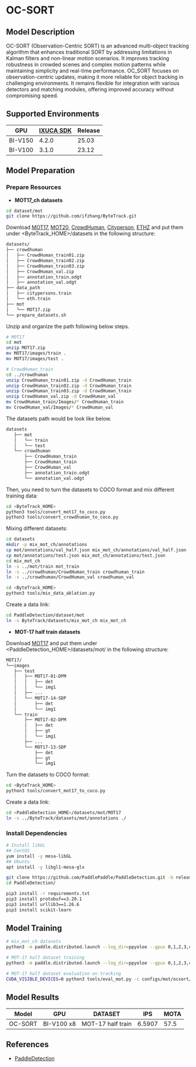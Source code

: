 # OC-SORT

## Model Description

OC-SORT (Observation-Centric SORT) is an advanced multi-object tracking algorithm that enhances traditional SORT by
addressing limitations in Kalman filters and non-linear motion scenarios. It improves tracking robustness in crowded
scenes and complex motion patterns while maintaining simplicity and real-time performance. OC_SORT focuses on
observation-centric updates, making it more reliable for object tracking in challenging environments. It remains
flexible for integration with various detectors and matching modules, offering improved accuracy without compromising
speed.

## Supported Environments

| GPU    | [IXUCA SDK](https://gitee.com/deep-spark/deepspark#%E5%A4%A9%E6%95%B0%E6%99%BA%E7%AE%97%E8%BD%AF%E4%BB%B6%E6%A0%88-ixuca) | Release |
|--------|-----------|---------|
| BI-V150 | 4.2.0     |  25.03  |
| BI-V100 | 3.1.0     |  23.12  |

## Model Preparation

### Prepare Resources

- **MOT17_ch datasets**

```bash
cd dataset/mot
git clone https://github.com/ifzhang/ByteTrack.git
```

Download [MOT17](https://motchallenge.net/), [MOT20](https://motchallenge.net/),
[CrowdHuman](https://www.crowdhuman.org/),
[Cityperson](https://github.com/Zhongdao/Towards-Realtime-MOT/blob/master/DATASET_ZOO.md),
[ETHZ](https://github.com/Zhongdao/Towards-Realtime-MOT/blob/master/DATASET_ZOO.md) and put them under
<ByteTrack_HOME>/datasets in the following structure:

```bash
datasets/
├── crowdhuman
│   ├── CrowdHuman_train01.zip
│   ├── CrowdHuman_train02.zip
│   ├── CrowdHuman_train03.zip
│   ├── CrowdHuman_val.zip
│   ├── annotation_train.odgt
│   ├── annotation_val.odgt
├── data_path
│   ├── citypersons.train
│   └── eth.train
├── mot
│   └── MOT17.zip
└── prepare_datasets.sh
```

Unzip and organize the path following below steps.

```bash
# MOT17
cd mot
unzip MOT17.zip
mv MOT17/images/train .
mv MOT17/images/test .

# CrowdHuman_train
cd ../crowdhuman
unzip CrowdHuman_train01.zip -d CrowdHuman_train
unzip CrowdHuman_train02.zip -d CrowdHuman_train
unzip CrowdHuman_train03.zip -d CrowdHuman_train
unzip CrowdHuman_val.zip -d CrowdHuman_val
mv CrowdHuman_train/Images/* CrowdHuman_train
mv CrowdHuman_val/Images/* CrowdHuman_val
```

The datasets path would be look like below.

```bash
datasets
   ├── mot
   │   └── train
   │   └── test
   └── crowdhuman
       ├── CrowdHuman_train
       ├── CrowdHuman_train
       ├── CrowdHuman_val
       ├── annotation_train.odgt
       └── annotation_val.odgt
```

Then, you need to turn the datasets to COCO format and mix different training data:

```bash
cd <ByteTrack_HOME>
python3 tools/convert_mot17_to_coco.py
python3 tools/convert_crowdhuman_to_coco.py
```

Mixing different datasets:

```bash
cd datasets
mkdir -p mix_mot_ch/annotations
cp mot/annotations/val_half.json mix_mot_ch/annotations/val_half.json
cp mot/annotations/test.json mix_mot_ch/annotations/test.json
cd mix_mot_ch
ln -s ../mot/train mot_train
ln -s ../crowdhuman/CrowdHuman_train crowdhuman_train
ln -s ../crowdhuman/CrowdHuman_val crowdhuman_val

cd <ByteTrack_HOME>
python3 tools/mix_data_ablation.py
```

Create a data link:

```bash
cd PaddleDetection/dataset/mot
ln -s ByteTrack/datasets/mix_mot_ch mix_mot_ch
```

- **MOT-17 half train datasets**

Download [MOT17](https://bj.bcebos.com/v1/paddledet/data/mot/MOT17.zip) and put them under <PaddleDetection_HOME>/datasets/mot/ in the following structure:

```bash
MOT17/
└──images
   ├── test
   │   ├── MOT17-01-DPM
   │   │   ├── det
   │   │   └── img1
   │   ├── ...
   │   └── MOT17-14-SDP
   │       ├── det
   │       └── img1
   └── train
       ├── MOT17-02-DPM
       │   ├── det
       │   ├── gt
       │   └── img1
       ├── ...
       └── MOT17-13-SDP
           ├── det
           ├── gt
           └── img1
```

Turn the datasets to COCO format:

```bash
cd <ByteTrack_HOME>
python3 tools/convert_mot17_to_coco.py
```

Create a data link:

```bash
cd <PaddleDetection_HOME>/datasets/mot/MOT17
ln -s ../ByteTrack/datasets/mot/annotations ./
```

### Install Dependencies

```bash
# Install libGL
## CentOS
yum install -y mesa-libGL
## Ubuntu
apt install -y libgl1-mesa-glx

git clone https://github.com/PaddlePaddle/PaddleDetection.git -b release2.6 --depth=1
cd PaddleDetection/

pip3 install -r requirements.txt
pip3 install protobuf==3.20.1
pip3 install urllib3==1.26.6
pip3 install scikit-learn
```

## Model Training

```bash
# mix_mot_ch datasets
python3 -m paddle.distributed.launch --log_dir=ppyoloe --gpus 0,1,2,3,4,5,6,7 tools/train.py -c configs/mot/bytetrack/detector/yolox_x_24e_800x1440_mix_mot_ch.yml --eval --amp

# MOT-17 half dataset training
python3 -m paddle.distributed.launch --log_dir=ppyoloe --gpus 0,1,2,3,4,5,6,7 tools/train.py -c configs/mot/bytetrack/detector/ppyoloe_crn_l_36e_640x640_mot17half.yml --eval --amp

# MOT-17 half dataset evaluation on tracking
CUDA_VISIBLE_DEVICES=0 python3 tools/eval_mot.py -c configs/mot/ocsort/ocsort_ppyoloe.yml --scaled=True
```

## Model Results

| Model   | GPU        | DATASET           | IPS    | MOTA |
|---------|------------|-------------------|--------|------|
| OC-SORT | BI-V100 x8 | MOT-17 half train | 6.5907 | 57.5 |

## References

- [PaddleDetection](https://github.com/PaddlePaddle/PaddleDetection)
